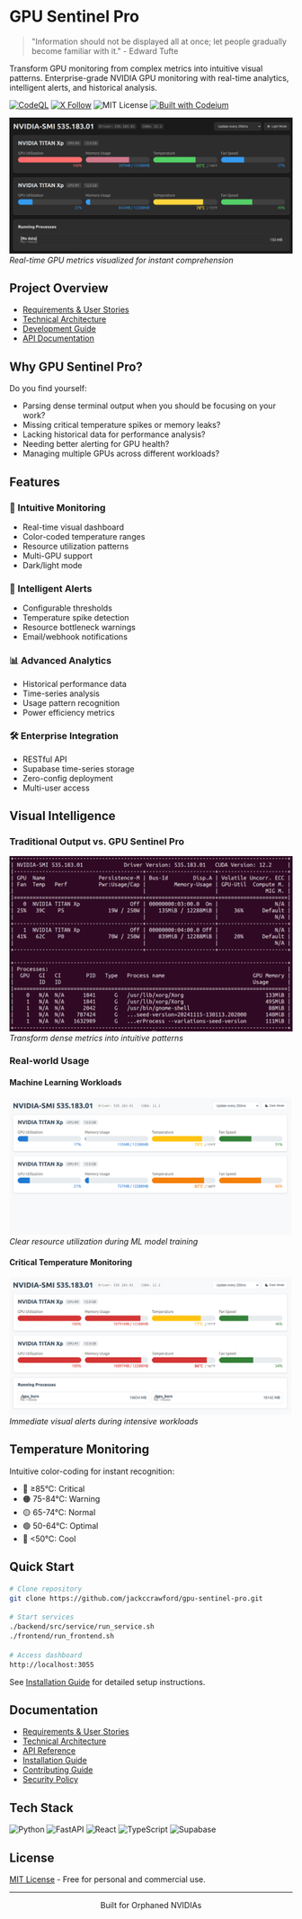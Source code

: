 # GPU Sentinel Pro

> "Information should not be displayed all at once; let people gradually become familiar with it." - Edward Tufte

Transform GPU monitoring from complex metrics into intuitive visual patterns. Enterprise-grade NVIDIA GPU monitoring with real-time analytics, intelligent alerts, and historical analysis.

[![CodeQL](https://github.com/jackccrawford/gpu-sentinel-pro/actions/workflows/codeql.yml/badge.svg)](https://github.com/jackccrawford/gpu-sentinel-pro/actions/workflows/codeql.yml)
[![X Follow](https://img.shields.io/badge/style--blue?style=social&logo=twitter&label=Follow%20%40jackccrawford)](https://x.com/intent/follow?screen_namejackccrawford)
![MIT License](https://img.shields.io/github/license/Exafunction/codeium.vim)
[![Built with Codeium](https://codeium.com/badges/main)](https://codeium.com)

![Dark Mode Dashboard](images/DarkMode-Stressed.png)
*Real-time GPU metrics visualized for instant comprehension*

## Project Overview
- [Requirements & User Stories](docs/requirements/REQUIREMENTS.md)
- [Technical Architecture](docs/architecture/ARCHITECTURE.md)
- [Development Guide](docs/requirements/DEVELOPMENT_GUIDE.md)
- [API Documentation](docs/API.md)

## Why GPU Sentinel Pro?

Do you find yourself:
- Parsing dense terminal output when you should be focusing on your work?
- Missing critical temperature spikes or memory leaks?
- Lacking historical data for performance analysis?
- Needing better alerting for GPU health?
- Managing multiple GPUs across different workloads?

## Features

### 🎯 Intuitive Monitoring
- Real-time visual dashboard
- Color-coded temperature ranges
- Resource utilization patterns
- Multi-GPU support
- Dark/light mode

### 🔔 Intelligent Alerts
- Configurable thresholds
- Temperature spike detection
- Resource bottleneck warnings
- Email/webhook notifications

### 📊 Advanced Analytics
- Historical performance data
- Time-series analysis
- Usage pattern recognition
- Power efficiency metrics

### 🛠 Enterprise Integration
- RESTful API
- Supabase time-series storage
- Zero-config deployment
- Multi-user access

## Visual Intelligence

### Traditional Output vs. GPU Sentinel Pro
![Traditional vs Modern](images/nvidia-smi.png)
*Transform dense metrics into intuitive patterns*

### Real-world Usage

#### Machine Learning Workloads
![ML Monitoring](images/Ollama-Mistral-Small.png)
*Clear resource utilization during ML model training*

#### Critical Temperature Monitoring
![Temperature Alerts](images/gpu-burn-danger-zone.png)
*Immediate visual alerts during intensive workloads*

## Temperature Monitoring

Intuitive color-coding for instant recognition:
- 🔴 ≥85°C: Critical
- 🟠 75-84°C: Warning
- 🟡 65-74°C: Normal
- 🟢 50-64°C: Optimal
- 🔵 <50°C: Cool

## Quick Start

```bash
# Clone repository
git clone https://github.com/jackccrawford/gpu-sentinel-pro.git

# Start services
./backend/src/service/run_service.sh
./frontend/run_frontend.sh

# Access dashboard
http://localhost:3055
```

See [Installation Guide](docs/INSTALLATION.md) for detailed setup instructions.

## Documentation

- [Requirements & User Stories](docs/requirements/REQUIREMENTS.md)
- [Technical Architecture](docs/architecture/ARCHITECTURE.md)
- [API Reference](docs/API.md)
- [Installation Guide](docs/INSTALLATION.md)
- [Contributing Guide](CONTRIBUTING.md)
- [Security Policy](SECURITY.md)

## Tech Stack

![Python](https://img.shields.io/badge/Python-3.10%2B-blue?style=for-the-badge&logo=python&logoColor=white)
![FastAPI](https://img.shields.io/badge/FastAPI-005571?style=for-the-badge&logo=fastapi)
![React](https://img.shields.io/badge/React-20232A?style=for-the-badge&logo=react&logoColor=61DAFB)
![TypeScript](https://img.shields.io/badge/TypeScript-007ACC?style=for-the-badge&logo=typescript&logoColor=white)
![Supabase](https://img.shields.io/badge/Supabase-181818?style=for-the-badge&logo=supabase&logoColor=white)

## License

[MIT License](LICENSE) - Free for personal and commercial use.

---

<p align="center">Built for Orphaned NVIDIAs</p>
